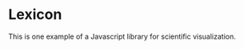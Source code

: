 # Lexicon

This is one example of a Javascript library for scientific visualization.

 <object width="400" height="400" data="08291800.pdf"></object> 
